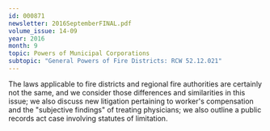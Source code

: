 ```yaml
---
id: 000871
newsletter: 2016SeptemberFINAL.pdf
volume_issue: 14-09
year: 2016
month: 9
topic: Powers of Municipal Corporations
subtopic: "General Powers of Fire Districts: RCW 52.12.021"
---
```


The laws applicable to fire districts and regional fire authorities are certainly not the same, and we consider those differences and similarities in this issue; we also discuss new litigation pertaining to worker's compensation and the "subjective findings" of treating physicians; we also outline a public records act case involving statutes of limitation.